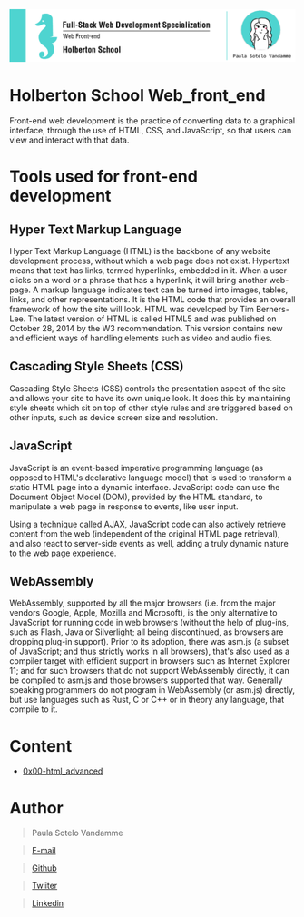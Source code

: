 ![](header.png)



# Holberton School Web_front_end
Front-end web development is the practice of converting data to a graphical interface, through the use of HTML, CSS, and JavaScript, so that users can view and interact with that data.
# Tools used for front-end development
##  Hyper Text Markup Language
Hyper Text Markup Language (HTML) is the backbone of any website development process, without which a web page does not exist. Hypertext means that text has links, termed hyperlinks, embedded in it. When a user clicks on a word or a phrase that has a hyperlink, it will bring another web-page. A markup language indicates text can be turned into images, tables, links, and other representations. It is the HTML code that provides an overall framework of how the site will look. HTML was developed by Tim Berners-Lee. The latest version of HTML is called HTML5 and was published on October 28, 2014 by the W3 recommendation. This version contains new and efficient ways of handling elements such as video and audio files.
##  Cascading Style Sheets (CSS)
Cascading Style Sheets (CSS) controls the presentation aspect of the site and allows your site to have its own unique look. It does this by maintaining style sheets which sit on top of other style rules and are triggered based on other inputs, such as device screen size and resolution.
##  JavaScript
JavaScript is an event-based imperative programming language (as opposed to HTML's declarative language model) that is used to transform a static HTML page into a dynamic interface. JavaScript code can use the Document Object Model (DOM), provided by the HTML standard, to manipulate a web page in response to events, like user input.

Using a technique called AJAX, JavaScript code can also actively retrieve content from the web (independent of the original HTML page retrieval), and also react to server-side events as well, adding a truly dynamic nature to the web page experience.
##  WebAssembly
WebAssembly, supported by all the major browsers (i.e. from the major vendors Google, Apple, Mozilla and Microsoft), is the only alternative to JavaScript for running code in web browsers (without the help of plug-ins, such as Flash, Java or Silverlight; all being discontinued, as browsers are dropping plug-in support). Prior to its adoption, there was asm.js (a subset of JavaScript; and thus strictly works in all browsers), that's also used as a compiler target with efficient support in browsers such as Internet Explorer 11; and for such browsers that do not support WebAssembly directly, it can be compiled to asm.js and those browsers supported that way. Generally speaking programmers do not program in WebAssembly (or asm.js) directly, but use languages such as Rust, C or C++ or in theory any language, that compile to it.

# Content

- [0x00-html_advanced](/0x00-html_advanced)

# Author

> Paula Sotelo Vandamme

> [E-mail](omeinsotelo@gmail.com)

> [Github](https://github.com/omeinsotelo)

> [Twiiter](https://twitter.com/omeinsotelo)

> [Linkedin](https://twitter.com/omeinsotelo)
